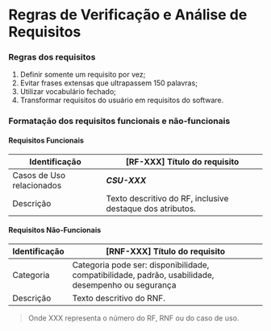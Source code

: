 # Regras de Verificação e Análise de Requisitos

### Regras dos requisitos
1) Definir somente um requisito por vez;
2) Evitar frases extensas que ultrapassem 150 palavras;
3) Utilizar vocabulário fechado;
4) Transformar requisitos do usuário em requisitos do software.

### Formatação dos requisitos funcionais e não-funcionais

#### Requisitos Funcionais
| Identificação | [RF-XXX] Título do requisito |
|--|--|
| Casos de Uso relacionados | **_CSU-XXX_** |
| Descrição | Texto descritivo do RF, inclusive destaque dos atributos. |

#### Requisitos Não-Funcionais
| Identificação | [RNF-XXX] Título do requisito |
|--|--|
| Categoria | Categoria pode ser: disponibilidade, compatibilidade, padrão, usabilidade, desempenho ou segurança |
| Descrição | Texto descritivo do RNF. |

> Onde XXX representa o número do RF, RNF ou do caso de uso.
